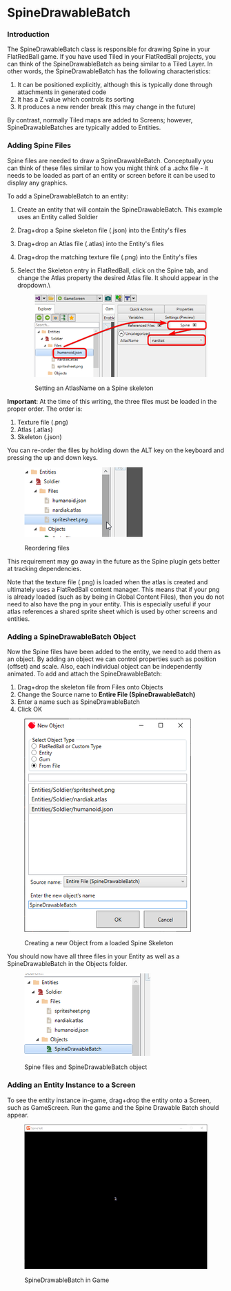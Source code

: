 # SpineDrawableBatch

### Introduction

The SpineDrawableBatch class is responsible for drawing Spine in your FlatRedBall game. If you have used Tiled in your FlatRedBall projects, you can think of the SpineDrawableBatch as being similar to a Tiled Layer. In other words, the SpineDrawableBatch has the following characteristics:

1. It can be positioned explicitly, although this is typically done through attachments in generated code
2. It has a Z value which controls its sorting
3. It produces a new render break (this may change in the future)

By contrast, normally Tiled maps are added to Screens; however, SpineDrawableBatches are typically added to Entities.&#x20;

### Adding Spine Files

Spine files are needed to draw a SpineDrawableBatch. Conceptually you can think of these files similar to how you might think of a .achx file - it needs to be loaded as part of an entity or screen before it can be used to display any graphics.

To add a SpineDrawableBatch to an entity:

1. Create an entity that will contain the SpineDrawableBatch. This example uses an Entity called Soldier
2. Drag+drop a Spine skeleton file (.json) into the Entity's files
3. Drag+drop an Atlas file (.atlas) into the Entity's files
4. Drag+drop the matching texture file (.png) into the Entity's files
5.  Select the Skeleton entry in FlatRedBall, click on the Spine tab, and change the Atlas property the desired Atlas file. It should appear in the dropdown.\


    <figure><img src="../../.gitbook/assets/image (1) (1) (1) (1) (1) (1) (1) (1) (1) (1) (1) (1) (1) (1) (1) (1) (1) (1) (1) (1) (1) (1) (1) (1) (1) (1) (1) (1).png" alt=""><figcaption><p>Setting an AtlasName on a Spine skeleton</p></figcaption></figure>

**Important**: At the time of this writing, the three files must be loaded in the proper order. The order is:

1. Texture file (.png)
2. Atlas (.atlas)
3. Skeleton (.json)

You can re-order the files by holding down the ALT key on the keyboard and pressing the up and down keys.

<figure><img src="../../.gitbook/assets/16_06 16 26.gif" alt=""><figcaption><p>Reordering files</p></figcaption></figure>

This requirement may go away in the future as the Spine plugin gets better at tracking dependencies.

Note that the texture file (.png) is loaded when the atlas is created and ultimately uses a FlatRedBall content manager. This means that if your png is already loaded (such as by being in Global Content Files), then you do not need to also have the png in your entity. This is especially useful if your atlas references a shared sprite sheet which is used by other screens and entities.

### Adding a SpineDrawableBatch Object

Now the Spine files have been added to the entity, we need to add them as an object. By adding an object we can control properties such as position (offset) and scale. Also, each individual object can be independently animated. To add and attach the SpineDrawableBatch:

1. Drag+drop the skeleton file from Files onto Objects
2. Change the Source name to **Entire File (SpineDrawableBatch)**
3. Enter a name such as SpineDrawableBatch
4. Click OK

<figure><img src="../../.gitbook/assets/16_06 18 35.png" alt=""><figcaption><p>Creating a new Object from a loaded Spine Skeleton</p></figcaption></figure>

You should now have all three files in your Entity as well as a SpineDrawableBatch in the Objects folder.

<figure><img src="../../.gitbook/assets/image (3) (1) (1) (1) (1) (1) (1) (1) (1).png" alt=""><figcaption><p>Spine files and SpineDrawableBatch object</p></figcaption></figure>

### Adding an Entity Instance to a Screen

To see the entity instance in-game, drag+drop the entity onto a Screen, such as GameScreen. Run the game and the Spine Drawable Batch should appear.

<figure><img src="../../.gitbook/assets/image (4) (1) (1) (1).png" alt=""><figcaption><p>SpineDrawableBatch in Game</p></figcaption></figure>

